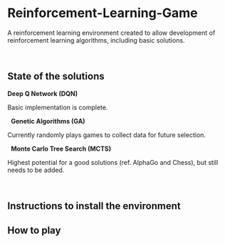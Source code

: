 # Reinforcement-Learning-Game

A reinforcement learning environment created to allow development of reinforcement learning algorithms, including basic solutions.

&nbsp;
## State of the solutions

**Deep Q Network (DQN)**

Basic implementation is complete.

&nbsp;
**Genetic Algorithms (GA)**

Currently randomly plays games to collect data for future selection.

&nbsp;
**Monte Carlo Tree Search (MCTS)**

Highest potential for a good solutions (ref. AlphaGo and Chess), but still needs to be added. 

&nbsp;
## Instructions to install the environment

## How to play
